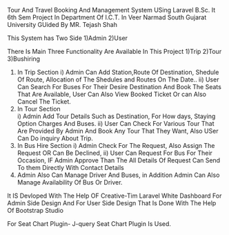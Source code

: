 Tour And Travel Booking And Management System USing Laravel
B.Sc. It 6th Sem Project In Department Of I.C.T. In Veer Narmad South Gujarat University GUided By MR. Tejash Shah

This System has Two Side 1)Admin 2)User

There Is Main Three Functionality Are Available In This Project
1)Trip
2)Tour
3)Bushiring 

1) In Trip Section 
    i) Admin Can Add Station,Route Of Destination, Shedule Of Route, Allocation of The Shedules and Routes On The Date..
   ii) User Can Search For Buses For Their Desire Destination And Book The Seats That Are Available, User Can Also View Booked Ticket Or can Also Cancel The Ticket. 
2) In Tour Section  
    i) Admin Add Tour Details Such as Destination, For How days, Staying Option Charges And Buses.
   ii) User Can Check For Various Tour That Are Provided By Admin And Book Any Tour That They Want, Also USer Can Do inquiry About Trip.
3) In Bus Hire Section
    i) Admin Check For The Request, Also Assign The Request OR Can Be Declined,
   ii) User Can Request For Bus For Their Occasion, IF Admin Approve Than The All Details Of Request Can Send To them Directly With Contact Details
4) Admin Also Can Manage Driver And Buses, in Addition Admin Can Also Manage Availability Of Bus Or Driver.

It IS Devloped With The Help OF Creative-Tim Laravel White Dashboard For Admin Side Design 
And For User Side Design That Is Done With The Help Of Bootstrap Studio 

For Seat Chart Plugin- J-query Seat Chart Plugin Is Used.

